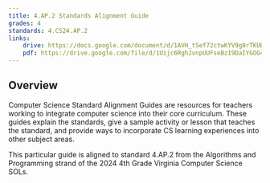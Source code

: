 ```yaml
---
title: 4.AP.2 Standards Alignment Guide
grades: 4
standards: 4.CS24.AP.2
links:
    drive: https://docs.google.com/document/d/1AVH_tSef72ctwKYV9g0rTKUBB3YV0RNvdggE1T-uKzM/edit?usp=drive_link
    pdf: https://drive.google.com/file/d/1Uijc6RghJvnpUUFseBzI9DaIYGOG4_My/view?usp=drive_link
---
```


## Overview

Computer Science Standard Alignment Guides are resources for teachers working to integrate computer science into their core curriculum. These guides explain the standards, give a sample activity or lesson that teaches the standard, and provide ways to incorporate CS learning experiences into other subject areas. 

This particular guide is aligned to standard 4.AP.2 from the Algorithms and Programming strand of the 2024 4th Grade Virginia Computer Science SOLs.